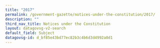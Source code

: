 ```yaml
---
title: "2017"
permalink: /government-gazette/notices-under-the-constitution/2017/
description: ""
third_nav_title: Notices under the Constitution
layout: datagovsg-v2-search
default_field: Subject
datagovsg-id: d_bf85e43bd77ec82b3c4b6d3d4992a0d1
---
```

